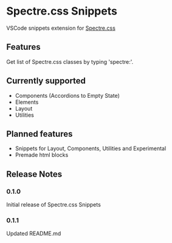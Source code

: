 # Spectre.css Snippets

VSCode snippets extension for [Spectre.css](https://picturepan2.github.io/spectre/)

## Features

Get list of Spectre.css classes by typing 'spectre:'.

## Currently supported

- Components (Accordions to Empty State)
- Elements
- Layout
- Utilities

## Planned features

- Snippets for Layout, Components, Utilities and Experimental
- Premade html blocks

## Release Notes

### 0.1.0

Initial release of Spectre.css Snippets

### 0.1.1

Updated README.md
